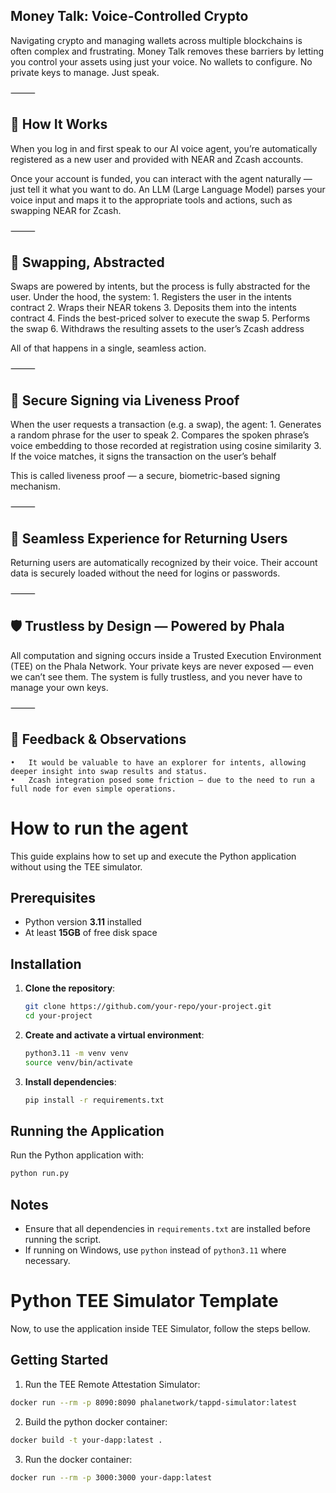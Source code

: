 ## Money Talk: Voice-Controlled Crypto

Navigating crypto and managing wallets across multiple blockchains is often complex and frustrating. Money Talk removes these barriers by letting you control your assets using just your voice. No wallets to configure. No private keys to manage. Just speak.

⸻

## 🧠 How It Works

When you log in and first speak to our AI voice agent, you’re automatically registered as a new user and provided with NEAR and Zcash accounts.

Once your account is funded, you can interact with the agent naturally — just tell it what you want to do. An LLM (Large Language Model) parses your voice input and maps it to the appropriate tools and actions, such as swapping NEAR for Zcash.

⸻

## 🔁 Swapping, Abstracted

Swaps are powered by intents, but the process is fully abstracted for the user. Under the hood, the system:
	1.	Registers the user in the intents contract
	2.	Wraps their NEAR tokens
	3.	Deposits them into the intents contract
	4.	Finds the best-priced solver to execute the swap
	5.	Performs the swap
	6.	Withdraws the resulting assets to the user’s Zcash address

All of that happens in a single, seamless action.

⸻

## 🔐 Secure Signing via Liveness Proof

When the user requests a transaction (e.g. a swap), the agent:
	1.	Generates a random phrase for the user to speak
	2.	Compares the spoken phrase’s voice embedding to those recorded at registration using cosine similarity
	3.	If the voice matches, it signs the transaction on the user’s behalf

This is called liveness proof — a secure, biometric-based signing mechanism.

⸻

## 🔁 Seamless Experience for Returning Users

Returning users are automatically recognized by their voice. Their account data is securely loaded without the need for logins or passwords.

⸻

## 🛡️ Trustless by Design — Powered by Phala

All computation and signing occurs inside a Trusted Execution Environment (TEE) on the Phala Network. Your private keys are never exposed — even we can’t see them. The system is fully trustless, and you never have to manage your own keys.

⸻

## 🧪 Feedback & Observations
	•	It would be valuable to have an explorer for intents, allowing deeper insight into swap results and status.
	•	Zcash integration posed some friction — due to the need to run a full node for even simple operations.
 

# How to run the agent

This guide explains how to set up and execute the Python application without using the TEE simulator.

## Prerequisites

- Python version **3.11** installed
- At least **15GB** of free disk space

## Installation

1. **Clone the repository**:

   ```bash
   git clone https://github.com/your-repo/your-project.git
   cd your-project
   ```

2. **Create and activate a virtual environment**:

   ```bash
   python3.11 -m venv venv
   source venv/bin/activate
   ```

3. **Install dependencies**:

   ```bash
   pip install -r requirements.txt
   ```

## Running the Application

Run the Python application with:

```bash
python run.py
```

## Notes

- Ensure that all dependencies in `requirements.txt` are installed before running the script.
- If running on Windows, use `python` instead of `python3.11` where necessary.

# Python TEE Simulator Template

Now, to use the application inside TEE Simulator, follow the steps bellow.

## Getting Started

1. Run the TEE Remote Attestation Simulator:

```bash
docker run --rm -p 8090:8090 phalanetwork/tappd-simulator:latest
```

2. Build the python docker container:

```bash
docker build -t your-dapp:latest .
```

3. Run the docker container:

```bash
docker run --rm -p 3000:3000 your-dapp:latest
```

